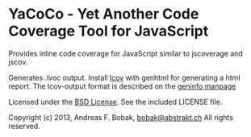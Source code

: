 YaCoCo - Yet Another Code Coverage Tool for JavaScript
======================================================

Provides inline code coverage for JavaScript similar to jscoverage and jscov.

Generates .lvoc output. Install
[lcov](http://ltp.sourceforge.net/coverage/lcov/) with genhtml for generating a
html report. The lcov-output format is described on the
[geninfo manpage](http://ltp.sourceforge.net/coverage/lcov/geninfo.1.php)

Licensed under the [BSD License](http://opensource.org/licenses/BSD-3-Clause).
See the included LICENSE file.

Copyright (c) 2013, Andreas F. Bobak, bobak@abstrakt.ch
All rights reserved.
